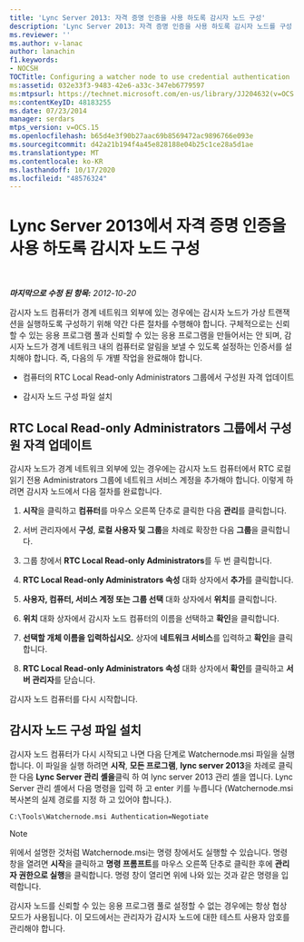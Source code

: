 ```yaml
---
title: 'Lync Server 2013: 자격 증명 인증을 사용 하도록 감시자 노드 구성'
description: 'Lync Server 2013: 자격 증명 인증을 사용 하도록 감시자 노드를 구성 합니다.'
ms.reviewer: ''
ms.author: v-lanac
author: lanachin
f1.keywords:
- NOCSH
TOCTitle: Configuring a watcher node to use credential authentication
ms:assetid: 032e33f3-9483-42e6-a33c-347eb6779597
ms:mtpsurl: https://technet.microsoft.com/en-us/library/JJ204632(v=OCS.15)
ms:contentKeyID: 48183255
ms.date: 07/23/2014
manager: serdars
mtps_version: v=OCS.15
ms.openlocfilehash: b65d4e3f90b27aac69b8569472ac9896766e093e
ms.sourcegitcommit: d42a21b194f4a45e828188e04b25c1ce28a5d1ae
ms.translationtype: MT
ms.contentlocale: ko-KR
ms.lasthandoff: 10/17/2020
ms.locfileid: "48576324"
---
```

# <a name="configuring-a-watcher-node-to-use-credential-authentication-in-lync-server-2013"></a>Lync Server 2013에서 자격 증명 인증을 사용 하도록 감시자 노드 구성

<div data-xmlns="http://www.w3.org/1999/xhtml">

<div class="topic" data-xmlns="http://www.w3.org/1999/xhtml" data-msxsl="urn:schemas-microsoft-com:xslt" data-cs="https://msdn.microsoft.com/">

<div data-asp="https://msdn2.microsoft.com/asp">



</div>

<div id="mainSection">

<div id="mainBody">

<span> </span>

_**마지막으로 수정 된 항목:** 2012-10-20_

감시자 노드 컴퓨터가 경계 네트워크 외부에 있는 경우에는 감시자 노드가 가상 트랜잭션을 실행하도록 구성하기 위해 약간 다른 절차를 수행해야 합니다. 구체적으로는 신뢰할 수 있는 응용 프로그램 풀과 신뢰할 수 있는 응용 프로그램을 만들어서는 안 되며, 감시자 노드가 경계 네트워크 내의 컴퓨터로 알림을 보낼 수 있도록 설정하는 인증서를 설치해야 합니다. 즉, 다음의 두 개별 작업을 완료해야 합니다.

  - 컴퓨터의 RTC Local Read-only Administrators 그룹에서 구성원 자격 업데이트

  - 감시자 노드 구성 파일 설치

<div>

## <a name="updating-membership-in-the-rtc-local-read-only-administrators-group"></a>RTC Local Read-only Administrators 그룹에서 구성원 자격 업데이트

감시자 노드가 경계 네트워크 외부에 있는 경우에는 감시자 노드 컴퓨터에서 RTC 로컬 읽기 전용 Administrators 그룹에 네트워크 서비스 계정을 추가해야 합니다. 이렇게 하려면 감시자 노드에서 다음 절차를 완료합니다.

1.  **시작**을 클릭하고 **컴퓨터**를 마우스 오른쪽 단추로 클릭한 다음 **관리**를 클릭합니다.

2.  서버 관리자에서 **구성**, **로컬 사용자 및 그룹**을 차례로 확장한 다음 **그룹**을 클릭합니다.

3.  그룹 창에서 **RTC Local Read-only Administrators**를 두 번 클릭합니다.

4.  **RTC Local Read-only Administrators 속성** 대화 상자에서 **추가**를 클릭합니다.

5.  **사용자, 컴퓨터, 서비스 계정 또는 그룹 선택** 대화 상자에서 **위치**를 클릭합니다.

6.  **위치** 대화 상자에서 감시자 노드 컴퓨터의 이름을 선택하고 **확인**을 클릭합니다.

7.  **선택할 개체 이름을 입력하십시오.** 상자에 **네트워크 서비스**를 입력하고 **확인**을 클릭합니다.

8.  **RTC Local Read-only Administrators 속성** 대화 상자에서 **확인**를 클릭하고 **서버 관리자**를 닫습니다.

감시자 노드 컴퓨터를 다시 시작합니다.

</div>

<div>

## <a name="installing-the-watcher-node-configuration-files"></a>감시자 노드 구성 파일 설치

감시자 노드 컴퓨터가 다시 시작되고 나면 다음 단계로 Watchernode.msi 파일을 실행합니다. 이 파일을 실행 하려면 **시작**, **모든 프로그램**, **lync server 2013**을 차례로 클릭 한 다음 **Lync Server 관리 셸을**클릭 하 여 lync server 2013 관리 셸을 엽니다. Lync Server 관리 셸에서 다음 명령을 입력 하 고 enter 키를 누릅니다 (Watchernode.msi 복사본의 실제 경로를 지정 하 고 있어야 합니다.).

    C:\Tools\Watchernode.msi Authentication=Negotiate

<div>


> [!NOTE]  
> 위에서 설명한 것처럼 Watchernode.msi는 명령 창에서도 실행할 수 있습니다. 명령 창을 열려면 <STRONG>시작</STRONG>을 클릭하고 <STRONG>명령 프롬프트</STRONG>를 마우스 오른쪽 단추로 클릭한 후에 <STRONG>관리자 권한으로 실행</STRONG>을 클릭합니다. 명령 창이 열리면 위에 나와 있는 것과 같은 명령을 입력합니다.



</div>

감시자 노드를 신뢰할 수 있는 응용 프로그램 풀로 설정할 수 없는 경우에는 항상 협상 모드가 사용됩니다. 이 모드에서는 관리자가 감시자 노드에 대한 테스트 사용자 암호를 관리해야 합니다.

</div>

</div>

<span> </span>

</div>

</div>

</div>

